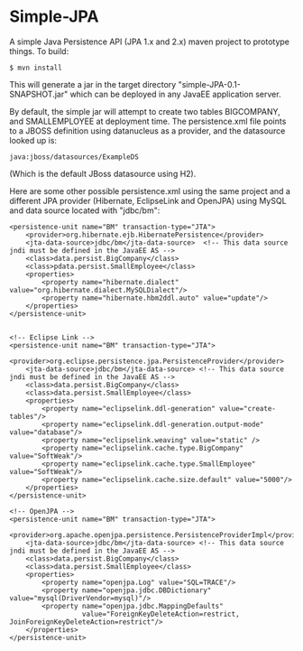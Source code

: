 Simple-JPA
==========

A simple Java Persistence API (JPA 1.x and 2.x) maven project to prototype things.  To build: 

    $ mvn install

This will generate a jar in the target directory "simple-JPA-0.1-SNAPSHOT.jar" which can be deployed in
any JavaEE application server.

By default, the simple jar will attempt to create two tables BIGCOMPANY, and SMALLEMPLOYEE at deployment time.
The persistence.xml file points to a JBOSS definition using datanucleus as a provider, and the datasource looked up is:

    java:jboss/datasources/ExampleDS  

(Which is the default JBoss datasource using H2).

Here are some other possible persistence.xml using the same project and a different JPA provider (Hibernate, EclipseLink 
and OpenJPA) using MySQL and data source located with "jdbc/bm":

    <persistence-unit name="BM" transaction-type="JTA">
        <provider>org.hibernate.ejb.HibernatePersistence</provider>
        <jta-data-source>jdbc/bm</jta-data-source>  <!-- This data source jndi must be defined in the JavaEE AS -->
        <class>data.persist.BigCompany</class>
        <class>pdata.persist.SmallEmployee</class>
        <properties>
            <property name="hibernate.dialect" value="org.hibernate.dialect.MySQLDialect"/>
            <property name="hibernate.hbm2ddl.auto" value="update"/>            
        </properties>
    </persistence-unit>


    <!-- Eclipse Link -->
    <persistence-unit name="BM" transaction-type="JTA">
        <provider>org.eclipse.persistence.jpa.PersistenceProvider</provider>
        <jta-data-source>jdbc/bm</jta-data-source> <!-- This data source jndi must be defined in the JavaEE AS -->
        <class>data.persist.BigCompany</class>
        <class>data.persist.SmallEmployee</class>
        <properties>
            <property name="eclipselink.ddl-generation" value="create-tables"/>
            <property name="eclipselink.ddl-generation.output-mode" value="database"/>
            <property name="eclipselink.weaving" value="static" />
            <property name="eclipselink.cache.type.BigCompany" value="SoftWeak"/>
            <property name="eclipselink.cache.type.SmallEmployee" value="SoftWeak"/>
            <property name="eclipselink.cache.size.default" value="5000"/>
        </properties>
    </persistence-unit>

    <!-- OpenJPA -->
    <persistence-unit name="BM" transaction-type="JTA">
        <provider>org.apache.openjpa.persistence.PersistenceProviderImpl</provider>
        <jta-data-source>jdbc/bm</jta-data-source> <!-- This data source jndi must be defined in the JavaEE AS -->
        <class>data.persist.BigCompany</class>
        <class>data.persist.SmallEmployee</class>
        <properties>
            <property name="openjpa.Log" value="SQL=TRACE"/>
            <property name="openjpa.jdbc.DBDictionary" value="mysql(DriverVendor=mysql)"/>
            <property name="openjpa.jdbc.MappingDefaults"
                      value="ForeignKeyDeleteAction=restrict, JoinForeignKeyDeleteAction=restrict"/>            
        </properties>
    </persistence-unit>
